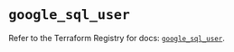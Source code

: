 # `google_sql_user`

Refer to the Terraform Registry for docs: [`google_sql_user`](https://registry.terraform.io/providers/hashicorp/google-beta/6.15.0/docs/resources/google_sql_user).
